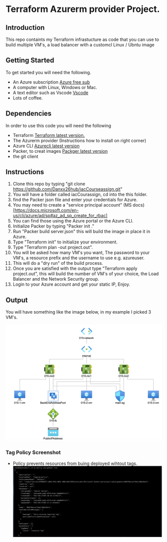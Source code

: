 # Terraform Azurerm provider Project.

## Introduction
This repo containts my Terraform infrastucture as code that you can use to build
multiple VM's, a load balancer with a customcl Linux / Ubntu image

## Getting Started
To get started you will need the following.

* An Azure subscription [Azure free sub](https://azure.microsoft.com/en-us/)
* A computer with Linux, Windows or Mac.
* A text editor such as Vscode [Vscode](https://code.visualstudio.com/download)
* Lots of coffee.

## Dependencies
In order to use this code you will need the following

* Terraform [Terraform latest version.](https://www.terraform.io)
* The Azurerm provider (Instructions how to install on right corner)
* Azure CLI [Azurecli latest version](https://docs.microsoft.com/en-us/cli/azure/install-azure-cli)
* Packer, to creat images [Packger latest version](https://www.packer.io)
* the git client 

## Instructions

1. Clone this repo by typing "git clone https://github.com/Danxx26hub/iacCourseassign.git"
2. You will have a folder called iacCourassign, cd into the this folder.
3. find the Packer json file and enter your credentials for Azure.
4. You may need to create a "service principal account" (MS docs)[https://docs.microsoft.com/en-us/cli/azure/ad/sp#az_ad_sp_create_for_rbac]
5. You can find those using the Azure portal or the Azure CLI.
6. Initialize Packer by typing "Packer init ." 
7. Run "Packer build server.json" this will build the image in place it in Azure.
8. Type "Terraform init" to initialize your environment.
9. Type "Terraform plan -out project.out".
10. You will be asked how many VM's you want, The password to your VM's, a resource prefix and the username to use e.g. azureuser.
11. This will do a "dry run" of the build process.
12. Once you are satisfied with the output type "Terraform apply project.out", this will build the number of VM's of your choice, the Load Balancer and the Network Security group.
13. Login to your Azure account and get your static IP, Enjoy.




## Output
You will have something like the image below, in my example I picked 3 VM's.

![Azure network Topology 3 VM's and LB](azurenet.png)

### Tag Policy Screenshot
* Policy prevents resources from buing deployed wihtout tags.
![policy tag screenshot](tagpolicy.png)

